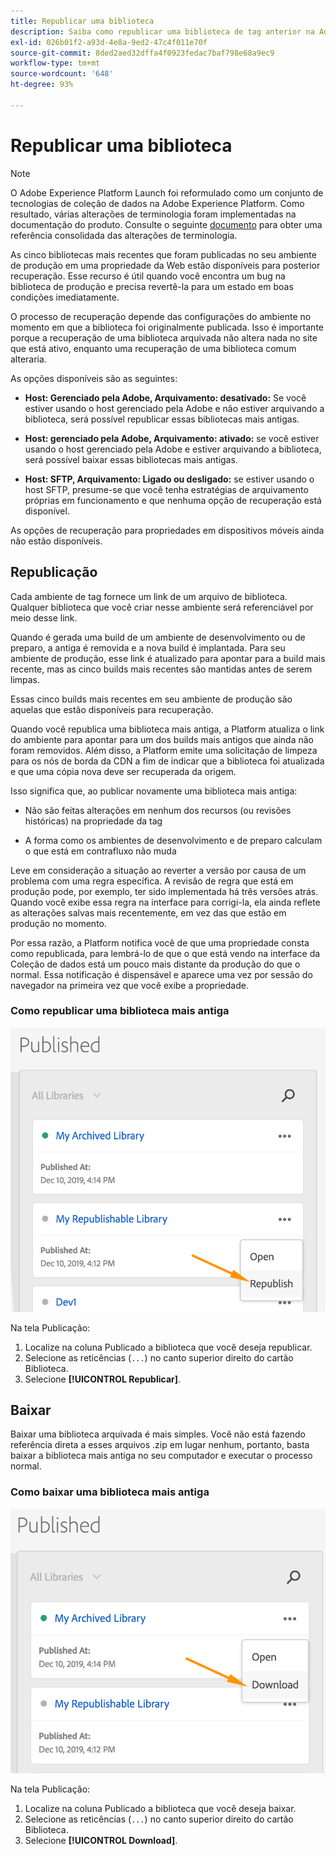 ```yaml
---
title: Republicar uma biblioteca
description: Saiba como republicar uma biblioteca de tag anterior na Adobe Experience Platform.
exl-id: 026b01f2-a93d-4e8a-9ed2-47c4f011e70f
source-git-commit: 8ded2aed32dffa4f0923fedac7baf798e68a9ec9
workflow-type: tm+mt
source-wordcount: '648'
ht-degree: 93%

---
```


# Republicar uma biblioteca

>[!NOTE]
>
>O Adobe Experience Platform Launch foi reformulado como um conjunto de tecnologias de coleção de dados na Adobe Experience Platform. Como resultado, várias alterações de terminologia foram implementadas na documentação do produto. Consulte o seguinte [documento](../../term-updates.md) para obter uma referência consolidada das alterações de terminologia.

As cinco bibliotecas mais recentes que foram publicadas no seu ambiente de produção em uma propriedade da Web estão disponíveis para posterior recuperação. Esse recurso é útil quando você encontra um bug na biblioteca de produção e precisa revertê-la para um estado em boas condições imediatamente.

O processo de recuperação depende das configurações do ambiente no momento em que a biblioteca foi originalmente publicada. Isso é importante porque a recuperação de uma biblioteca arquivada não altera nada no site que está ativo, enquanto uma recuperação de uma biblioteca comum alteraria.

As opções disponíveis são as seguintes:

* **Host: Gerenciado pela Adobe, Arquivamento: desativado:** Se você estiver usando o host gerenciado pela Adobe e não estiver arquivando a biblioteca, será possível republicar essas bibliotecas mais antigas.

* **Host: gerenciado pela Adobe, Arquivamento: ativado:** se você estiver usando o host gerenciado pela Adobe e estiver arquivando a biblioteca, será possível baixar essas bibliotecas mais antigas.

* **Host: SFTP, Arquivamento: Ligado ou desligado:** se estiver usando o host SFTP, presume-se que você tenha estratégias de arquivamento próprias em funcionamento e que nenhuma opção de recuperação está disponível.

As opções de recuperação para propriedades em dispositivos móveis ainda não estão disponíveis.

## Republicação

Cada ambiente de tag fornece um link de um arquivo de biblioteca. Qualquer biblioteca que você criar nesse ambiente será referenciável por meio desse link.

Quando é gerada uma build de um ambiente de desenvolvimento ou de preparo, a antiga é removida e a nova build é implantada. Para seu ambiente de produção, esse link é atualizado para apontar para a build mais recente, mas as cinco builds mais recentes são mantidas antes de serem limpas.

Essas cinco builds mais recentes em seu ambiente de produção são aquelas que estão disponíveis para recuperação.

Quando você republica uma biblioteca mais antiga, a Platform atualiza o link do ambiente para apontar para um dos builds mais antigos que ainda não foram removidos.  Além disso, a Platform emite uma solicitação de limpeza para os nós de borda da CDN a fim de indicar que a biblioteca foi atualizada e que uma cópia nova deve ser recuperada da origem.

Isso significa que, ao publicar novamente uma biblioteca mais antiga:

* Não são feitas alterações em nenhum dos recursos (ou revisões históricas) na propriedade da tag

* A forma como os ambientes de desenvolvimento e de preparo calculam o que está em contrafluxo não muda

Leve em consideração a situação ao reverter a versão por causa de um problema com uma regra específica. A revisão de regra que está em produção pode, por exemplo, ter sido implementada há três versões atrás. Quando você exibe essa regra na interface para corrigi-la, ela ainda reflete as alterações salvas mais recentemente, em vez das que estão em produção no momento.

Por essa razão, a Platform notifica você de que uma propriedade consta como republicada, para lembrá-lo de que o que está vendo na interface da Coleção de dados está um pouco mais distante da produção do que o normal. Essa notificação é dispensável e aparece uma vez por sessão do navegador na primeira vez que você exibe a propriedade.

### Como republicar uma biblioteca mais antiga

![Como republicar uma biblioteca](images/retrieve_republish.png)

Na tela Publicação:

1. Localize na coluna Publicado a biblioteca que você deseja republicar.
1. Selecione as reticências (`...`) no canto superior direito do cartão Biblioteca.
1. Selecione **[!UICONTROL Republicar]**.

## Baixar

Baixar uma biblioteca arquivada é mais simples. Você não está fazendo referência direta a esses arquivos .zip em lugar nenhum, portanto, basta baixar a biblioteca mais antiga no seu computador e executar o processo normal.

### Como baixar uma biblioteca mais antiga

![Como baixar uma biblioteca](images/retrieve_download.png)

Na tela Publicação:

1. Localize na coluna Publicado a biblioteca que você deseja baixar.
1. Selecione as reticências (`...`) no canto superior direito do cartão Biblioteca.
1. Selecione **[!UICONTROL Download]**.

